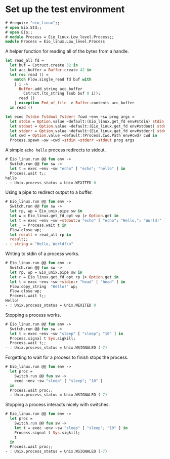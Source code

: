 # Set up the test environment

```ocaml
# #require "eio_linux";;
# open Eio.Std;;
# open Eio;;
# module Process = Eio_linux.Low_level.Process;;
module Process = Eio_linux.Low_level.Process
```

A helper function for reading all of the bytes from a handle.

```ocaml
let read_all fd =
  let buf = Cstruct.create 32 in 
  let acc_buffer = Buffer.create 42 in
  let rec read () =
    match Flow.single_read fd buf with
    | i ->
      Buffer.add_string acc_buffer
        Cstruct.(to_string (sub buf 0 i));
      read ()
    | exception End_of_file -> Buffer.contents acc_buffer
  in read ()

let exec ?stdin ?stdout ?stderr ?cwd ~env ~sw prog args = 
  let stdin = Option.value ~default:(Eio_linux.get_fd env#stdin) stdin in
  let stdout = Option.value ~default:(Eio_linux.get_fd env#stdout) stdout in
  let stderr = Option.value ~default:(Eio_linux.get_fd env#stderr) stderr in
  let cwd = Option.value ~default:(Process.Cwd.Path env#cwd) cwd in
  Process.spawn ~sw ~cwd ~stdin ~stderr ~stdout prog args
```

A simple `echo hello` process redirects to stdout.

```ocaml
# Eio_linux.run @@ fun env ->
  Switch.run @@ fun sw ->
  let t = exec ~env ~sw "echo" [ "echo"; "hello" ] in
  Process.wait t;;
hello
- : Unix.process_status = Unix.WEXITED 0
```

Using a pipe to redirect output to a buffer.

```ocaml
# Eio_linux.run @@ fun env ->
  Switch.run @@ fun sw ->
  let rp, wp = Eio_unix.pipe sw in
  let w = Eio_linux.get_fd_opt wp |> Option.get in
  let t = exec ~env ~sw ~stdout:w "echo" [ "echo"; "Hello,"; "World!" ] in
  let _ = Process.wait t in
  Flow.close wp;
  let result = read_all rp in
  result;;
- : string = "Hello, World!\n"
```

Writing to stdin of a process works.

```ocaml
# Eio_linux.run @@ fun env ->
  Switch.run @@ fun sw ->
  let rp, wp = Eio_unix.pipe sw in
  let r = Eio_linux.get_fd_opt rp |> Option.get in
  let t = exec ~env ~sw ~stdin:r "head" [ "head" ] in
  Flow.copy_string  "Hello!" wp;
  Flow.close wp;
  Process.wait t;;
Hello!
- : Unix.process_status = Unix.WEXITED 0
```

Stopping a process works.

```ocaml
# Eio_linux.run @@ fun env ->
  Switch.run @@ fun sw ->
  let t = exec ~env ~sw "sleep" [ "sleep"; "10" ] in
  Process.signal t Sys.sigkill;
  Process.wait t;;
- : Unix.process_status = Unix.WSIGNALED (-7)
```

Forgetting to wait for a process to finish stops the process.

```ocaml
# Eio_linux.run @@ fun env ->
  let proc =
    Switch.run @@ fun sw ->
    exec ~env ~sw "sleep" [ "sleep"; "10" ]
  in
  Process.wait proc;;
- : Unix.process_status = Unix.WSIGNALED (-7)
```

Stopping a process interacts nicely with switches.

```ocaml
# Eio_linux.run @@ fun env ->
  let proc =
    Switch.run @@ fun sw ->
    let t = exec ~env ~sw "sleep" [ "sleep"; "10" ] in
    Process.signal t Sys.sigkill;
    t
  in
  Process.wait proc;;
- : Unix.process_status = Unix.WSIGNALED (-7)
```
